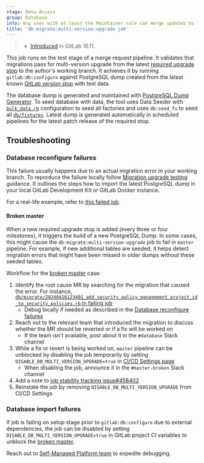 ```yaml
---
stage: Data Access
group: Database
info: Any user with at least the Maintainer role can merge updates to this content. For details, see https://docs.gitlab.com/ee/development/development_processes.html#development-guidelines-review.
title: 'db:migrate:multi-version-upgrade job'
---
```


> - [Introduced](https://gitlab.com/groups/gitlab-org/quality/quality-engineering/-/epics/19) in GitLab 16.11.

This job runs on the test stage of a merge request pipeline. It validates that migrations pass
for multi-version upgrade from the latest [required upgrade stop](../../update/upgrade_paths.md)
to the author's working branch. It achieves it by running `gitlab:db:configure` against PostgreSQL
dump created from the latest known [GitLab version stop](../../update/upgrade_paths.md) with test data.

The database dump is generated and maintained with [PostgreSQL Dump Generator](https://gitlab.com/gitlab-org/quality/pg-dump-generator).
To seed database with data, the tool uses Data Seeder with [`bulk_data.rb`](https://gitlab.com/gitlab-org/gitlab/-/blob/master/ee/db/seeds/data_seeder/bulk_data.rb)
configuration to seed all factories and uses `db:seed_fu` to seed all [`db/fixtures`](../development_seed_files.md).
Latest dump is generated automatically in scheduled pipelines for the latest patch
release of the required stop.

## Troubleshooting

### Database reconfigure failures

This failure usually happens due to an actual migration error in your working branch.
To reproduce the failure locally follow [Migration upgrade testing](https://gitlab.com/gitlab-org/quality/pg-dump-generator#migration-upgrade-testing)
guidance. It outlines the steps how to import the latest PostgreSQL dump
in your local GitLab Development Kit or GitLab Docker instance.

For a real-life example, refer to
[this failed job](https://gitlab.com/gitlab-org/gitlab/-/jobs/6418619509#L4970).

#### Broken master

When a new required upgrade stop is added (every three or four milestones), it triggers the build of a new PostgreSQL Dump.
In some cases, this might cause the `db:migrate:multi-version-upgrade` job to fail in `master` pipeline.
For example, if new additional tables are seeded, it helps detect migration errors that might have been missed in older dumps without these seeded tables.

Workflow for the [broken master](https://handbook.gitlab.com/handbook/engineering/workflow/#broken-master) case:

1. Identify the root cause MR by searching for the migration that caused the error. For instance, [`db/migrate/20240416123401_add_security_policy_management_project_id_to_security_policies.rb` in failing job](https://gitlab.com/gitlab-org/gitlab-foss/-/jobs/6671417979#L1547)
   - Debug locally if needed as described in the [Database reconfigure failures](#database-reconfigure-failures)
1. Reach out to the relevant team that introduced the migration to discuss whether the MR should be reverted or if a fix will be worked on
   - If the team isn't available, post about it in the `#database` Slack channel
1. While a fix or revert is being worked on, `master` pipeline can be unblocked by disabling the job temporarily by setting `DISABLE_DB_MULTI_VERSION_UPGRADE=true` in [CI/CD Settings page](https://gitlab.com/gitlab-org/gitlab/-/settings/ci_cd)
   - When disabling the job, announce it in the `#master-broken` Slack channel
1. Add a note to [job stability tracking issue#458402](https://gitlab.com/gitlab-org/gitlab/-/issues/458402)
1. Reinstate the job by removing `DISABLE_DB_MULTI_VERSION_UPGRADE` from CI/CD Settings

### Database import failures

If job is failing on setup stage prior to `gitlab:db:configure`
due to external dependencies, the job can be disabled by setting
`DISABLE_DB_MULTI_VERSION_UPGRADE=true` in GitLab project CI variables
to unblock the [broken master](https://handbook.gitlab.com/handbook/engineering/workflow/#broken-master).

Reach out to [Self-Managed Platform team](https://handbook.gitlab.com/handbook/engineering/infrastructure/test-platform/self-managed-platform-team/) to expedite debugging.
